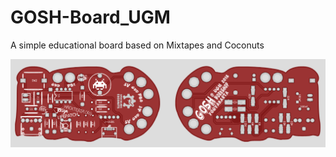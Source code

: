 # GOSH-Board_UGM
A simple educational board based on Mixtapes and Coconuts

![](GOSH-Board_UGM_gerberPreview.png)
